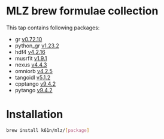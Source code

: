 # MLZ brew formulae collection
This tap contains following packages:
 - gr [v0.72.10](https://gr-framework.org)
 - python_gr [v1.23.2](https://gr-framework.org)
 - hdf4 [v4.2.16](https://www.hdfgroup.org/solutions/hdf4)
 - musrfit [v1.9.1](http://lmu.web.psi.ch/musrfit/user/html/index.html)
 - nexus [v4.4.3](https://github.com/nexusformat/code)
 - omniorb [v4.2.5](https://sourceforge.net/projects/omniorb)
 - tangoidl [v5.1.2](https://www.tango-controls.org)
 - cpptango [v9.4.2](https://www.tango-controls.org)
 - pytango [v9.4.2](https://www.tango-controls.org)

# Installation
```bash
brew install k61n/mlz/[package]
```
